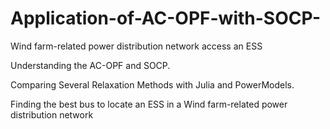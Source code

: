# Application-of-AC-OPF-with-SOCP-
Wind farm-related power distribution network access an ESS

Understanding the AC-OPF and SOCP.

Comparing Several Relaxation Methods with Julia and PowerModels.

Finding the best bus to locate an ESS in a Wind farm-related power distribution network
